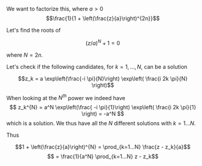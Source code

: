 
We want to factorize this, where $a > 0$
$$\frac{1}{1 +  \left(\frac{z}{a}\right)^{2n}}$$

Let's find the roots of

$$(z/a)^{N} + 1 = 0$$

where $N = 2n$.


Let's check if the following candidates, for $k=1,...,N$, can be a solution

$$z_k = a \exp\left(\frac{-i \pi}{N}\right) \exp\left( \frac{i 2k \pi}{N} \right)$$




When looking at the $N^{th}$ power we indeed have
$$ 
z_k^{N} = a^N \exp\left(\frac{ -i \pi}{1}\right) \exp\left( \frac{i 2k \pi}{1} \right) = -a^N
$$
which is a solution. We thus have all the $N$ different solutions with $k=1...N$.

Thus

$$1 + \left(\frac{z}{a}\right)^{N} = \prod_{k=1...N} \frac{z - z_k}{a}$$
$$ = \frac{1}{a^N} \prod_{k=1...N}  z - z_k$$



